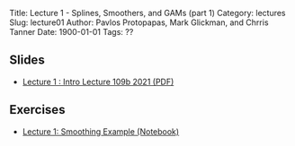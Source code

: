 Title: Lecture 1 - Splines, Smoothers, and GAMs (part 1)
Category: lectures
Slug: lecture01
Author: Pavlos Protopapas, Mark Glickman, and Chrris Tanner
Date: 1900-01-01
Tags: ??

## Slides
- [Lecture 1 : Intro Lecture 109b 2021 (PDF)]({attach}presentation/intro-lecture_109b_2021.pdf)

## Exercises
- [Lecture 1: Smoothing Example (Notebook)]({filename}notebook/cs109b_smoothing_2021_FINAL.ipynb)